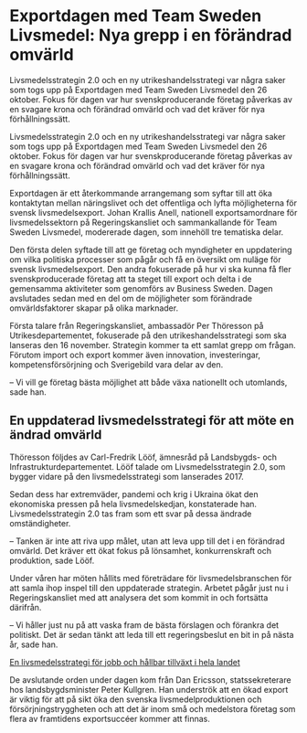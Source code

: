 # Exportdagen med Team Sweden Livsmedel: Nya grepp i en förändrad omvärld

Livsmedelsstrategin 2.0 och en ny utrikeshandelsstrategi var några saker som togs upp på Exportdagen med Team Sweden Livsmedel den 26 oktober. Fokus för dagen var hur svenskproducerande företag påverkas av en svagare krona och förändrad omvärld och vad det kräver för nya förhållningssätt.

Livsmedelsstrategin 2.0 och en ny utrikeshandelsstrategi var några saker som togs upp på Exportdagen med Team Sweden Livsmedel den 26 oktober. Fokus för dagen var hur svenskproducerande företag påverkas av en svagare krona och förändrad omvärld och vad det kräver för nya förhållningssätt.

Exportdagen är ett återkommande arrangemang som syftar till att öka kontaktytan mellan näringslivet och det offentliga och lyfta möjligheterna för svensk livsmedelsexport. Johan Krallis Anell, nationell exportsamordnare för livsmedelssektorn på Regeringskansliet och sammankallande för Team Sweden Livsmedel, modererade dagen, som innehöll tre tematiska delar.

Den första delen syftade till att ge företag och myndigheter en uppdatering om vilka politiska processer som pågår och få en översikt om nuläge för svensk livsmedelsexport. Den andra fokuserade på hur vi ska kunna få fler svenskproducerade företag att ta steget till export och delta i de gemensamma aktiviteter som genomförs av Business Sweden. Dagen avslutades sedan med en del om de möjligheter som förändrade omvärldsfaktorer skapar på olika marknader.

Första talare från Regeringskansliet, ambassadör Per Thöresson på Utrikesdepartementet, fokuserade på den utrikeshandelsstrategi som ska lanseras den 16 november. Strategin kommer ta ett samlat grepp om frågan. Förutom import och export kommer även innovation, investeringar, kompetensförsörjning och Sverigebild vara delar av den.

– Vi vill ge företag bästa möjlighet att både växa nationellt och utomlands, sade han.

## En uppdaterad livsmedelsstrategi för att möte en ändrad omvärld

Thöresson följdes av Carl-Fredrik Lööf, ämnesråd på Landsbygds- och Infrastrukturdepartementet. Lööf talade om Livsmedelsstrategin 2.0, som bygger vidare på den livsmedelsstrategi som lanserades 2017.

Sedan dess har extremväder, pandemi och krig i Ukraina ökat den ekonomiska pressen på hela livsmedelskedjan, konstaterade han. Livsmedelsstrategin 2.0 tas fram som ett svar på dessa ändrade omständigheter.

– Tanken är inte att riva upp målet, utan att leva upp till det i en förändrad omvärld. Det kräver ett ökat fokus på lönsamhet, konkurrenskraft och produktion, sade Lööf.

Under våren har möten hållits med företrädare för livsmedelsbranschen för att samla ihop inspel till den uppdaterade strategin. Arbetet pågår just nu i Regeringskansliet med att analysera det som kommit in och fortsätta därifrån.

– Vi håller just nu på att vaska fram de bästa förslagen och förankra det politiskt. Det är sedan tänkt att leda till ett regeringsbeslut en bit in på nästa år, sade han.

[En livsmedelsstrategi för jobb och hållbar tillväxt i hela landet](/regeringens-politik/en-livsmedelsstrategi-for-jobb-och-hallbar-tillvaxt-i-hela-landet/ "En livsmedelsstrategi för jobb och hållbar tillväxt i hela landet")

De avslutande orden under dagen kom från Dan Ericsson, statssekreterare hos landsbygdsminister Peter Kullgren. Han underströk att en ökad export är viktig för att på sikt öka den svenska livsmedelproduktionen och försörjningstryggheten och att det är inom små och medelstora företag som flera av framtidens exportsuccéer kommer att finnas.
